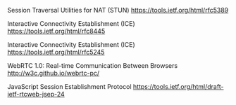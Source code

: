 Session Traversal Utilities for NAT (STUN)
https://tools.ietf.org/html/rfc5389

Interactive Connectivity Establishment (ICE)
https://tools.ietf.org/html/rfc8445

Interactive Connectivity Establishment (ICE)
https://tools.ietf.org/html/rfc5245

WebRTC 1.0: Real-time Communication Between Browsers
http://w3c.github.io/webrtc-pc/

JavaScript Session Establishment Protocol
https://tools.ietf.org/html/draft-ietf-rtcweb-jsep-24
